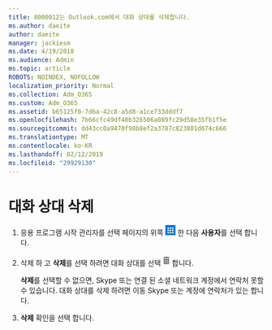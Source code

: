 ```yaml
---
title: 8000012는 Outlook.com에서 대화 상대를 삭제합니다.
ms.author: daeite
author: daeite
manager: jackiesm
ms.date: 4/19/2018
ms.audience: Admin
ms.topic: article
ROBOTS: NOINDEX, NOFOLLOW
localization_priority: Normal
ms.collection: Adm_O365
ms.custom: Adm_O365
ms.assetid: b65125f0-7d6a-42c8-a5d8-a1ce733dddf7
ms.openlocfilehash: 7b66cfc49df40b326506a089fc29d58e35fb1f5e
ms.sourcegitcommit: dd43cc0a9470f98b8ef2a3787c823801d674c666
ms.translationtype: MT
ms.contentlocale: ko-KR
ms.lasthandoff: 02/12/2019
ms.locfileid: "29929130"
---
```

# <a name="delete-a-contact"></a>대화 상대 삭제

1. 응용 프로그램 시작 관리자를 선택 페이지의 위쪽 ![The App 시작 관리자 단추입니다. ](media/9634bec0-78d1-4282-8aea-7c5e81f162d2.png) 한 다음 **사용자**를 선택 합니다. 
    
2. 삭제 하 고 **삭제**를 선택 하려면 대화 상대를 선택![삭제](media/deb47846-8483-4f9d-813a-fc8fe288b583.png)합니다.
    
    **삭제**를 선택할 수 없으면, Skype 또는 연결 된 소셜 네트워크 계정에서 연락처 못할 수 있습니다. 대화 상대를 삭제 하려면 이동 Skype 또는 계정에 연락처가 있는 합니다.
    
3. **삭제** 확인을 선택 합니다. 
    

